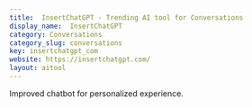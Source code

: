 ```yaml
---
title:  InsertChatGPT - Trending AI tool for Conversations
display_name:  InsertChatGPT
category: Conversations
category_slug: conversations
key: insertchatgpt_com
website: https://insertchatgpt.com/
layout: aitool
---
```


Improved chatbot for personalized experience.
